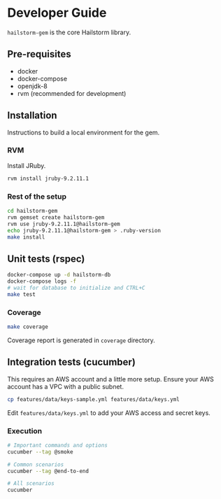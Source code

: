 # Developer Guide
``hailstorm-gem`` is the core Hailstorm library.

## Pre-requisites

- docker
- docker-compose
- openjdk-8
- rvm (recommended for development)

## Installation

Instructions to build a local environment for the gem.

### RVM

Install JRuby.

```bash
rvm install jruby-9.2.11.1
```

### Rest of the setup

```bash
cd hailstorm-gem
rvm gemset create hailstorm-gem
rvm use jruby-9.2.11.1@hailstorm-gem
echo jruby-9.2.11.1@hailstorm-gem > .ruby-version
make install
```

## Unit tests (rspec)
```bash
docker-compose up -d hailstorm-db
docker-compose logs -f
# wait for database to initialize and CTRL+C
make test
```

### Coverage

```bash
make coverage
```
Coverage report is generated in ``coverage`` directory.

## Integration tests (cucumber)
This requires an AWS account and a little more setup. Ensure your AWS account has a VPC with a public subnet.

```bash
cp features/data/keys-sample.yml features/data/keys.yml
```

Edit ``features/data/keys.yml`` to add your AWS access and secret keys.

### Execution
```bash
# Important commands and options
cucumber --tag @smoke

# Common scenarios
cucumber --tag @end-to-end

# All scenarios
cucumber
```

